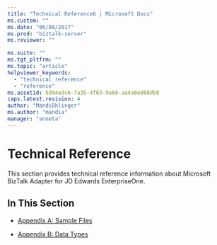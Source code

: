 ```yaml
---
title: "Technical Reference6 | Microsoft Docs"
ms.custom: ""
ms.date: "06/08/2017"
ms.prod: "biztalk-server"
ms.reviewer: ""

ms.suite: ""
ms.tgt_pltfrm: ""
ms.topic: "article"
helpviewer_keywords: 
  - "technical reference"
  - "reference"
ms.assetid: b394edc6-7a35-4f63-9a68-aa4a0e088d58
caps.latest.revision: 4
author: "MandiOhlinger"
ms.author: "mandia"
manager: "anneta"
---
```

# Technical Reference
This section provides technical reference information about Microsoft BizTalk Adapter for JD Edwards EnterpriseOne.  
  
## In This Section  
  
-   [Appendix A: Sample Files](../core/appendix-a-sample-files.md)  
  
-   [Appendix B: Data Types](../core/appendix-b-data-types.md)